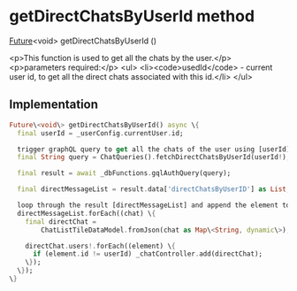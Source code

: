 


# getDirectChatsByUserId method








[Future](https:api.flutter.dev/flutter/dart-async/Future-class.html)&lt;void\> getDirectChatsByUserId
()





\<p\>This function is used to get all the chats by the user.\</p\>
\<p\>parameters required:\</p\>
\<ul\>
\<li\>\<code\>usedId\</code\> - current user id, to get all the direct chats associated with this id.\</li\>
\</ul\>



## Implementation

```dart
Future\<void\> getDirectChatsByUserId() async \{
  final userId = _userConfig.currentUser.id;

  trigger graphQL query to get all the chats of the user using [userId].
  final String query = ChatQueries().fetchDirectChatsByUserId(userId!);

  final result = await _dbFunctions.gqlAuthQuery(query);

  final directMessageList = result.data['directChatsByUserID'] as List;

  loop through the result [directMessageList] and append the element to the directChat.
  directMessageList.forEach((chat) \{
    final directChat =
        ChatListTileDataModel.fromJson(chat as Map\<String, dynamic\>);

    directChat.users!.forEach((element) \{
      if (element.id != userId) _chatController.add(directChat);
    \});
  \});
\}
```







